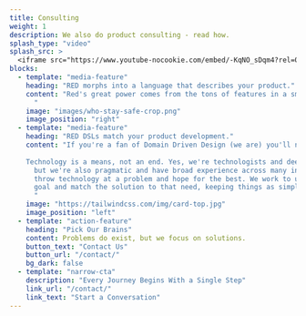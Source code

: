 ```yaml
---
title: Consulting
weight: 1
description: We also do product consulting - read how.
splash_type: "video"
splash_src: >
  <iframe src="https://www.youtube-nocookie.com/embed/-KqNO_sDqm4?rel=0" frameborder="0" allow="autoplay; encrypted-media" allowfullscreen></iframe>
blocks:
  - template: "media-feature"
    heading: "RED morphs into a language that describes your product."
    content: "Red's great power comes from the tons of features in a small executable **and** the ability to easily create DSLs using it's built-in `parse` function. So Red as a language morphs into your domain area, for example [ sell 10 shares AXG when price exceeds 42 dollars]. By allowing you to create DSLs and workflows quickly, Red helps getting better software as your product is expressed in your domain - you'll spot differences immediately.
      "
    image: "images/who-stay-safe-crop.png"
    image_position: "right"
  - template: "media-feature"
    heading: "RED DSLs match your product development."
    content: "If you're a fan of Domain Driven Design (we are) you'll notice that the DSLs you create matchthe domain vocabulary. This creates no room for misiniterpretation and allows stakeholders and developers to speak the same language - the DSL.
    
    Technology is a means, not an end. Yes, we're technologists and deep thinkers,
      but we're also pragmatic and have broad experience across many industries. We don't
      throw technology at a problem and hope for the best. We work to understand the ultimate
      goal and match the solution to that need, keeping things as simple as possible.
      "
    image: "https://tailwindcss.com/img/card-top.jpg"
    image_position: "left"
  - template: "action-feature"
    heading: "Pick Our Brains"
    content: Problems do exist, but we focus on solutions.
    button_text: "Contact Us"
    button_url: "/contact/"
    bg_dark: false
  - template: "narrow-cta"
    description: "Every Journey Begins With a Single Step"
    link_url: "/contact/"
    link_text: "Start a Conversation"
---
```

